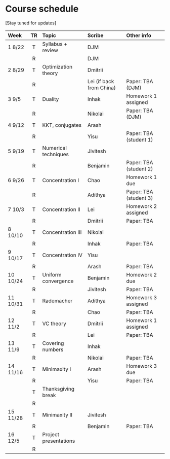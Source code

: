 # Course schedule

[Stay tuned for updates]

 Week | TR | Topic | Scribe | Other info 
:---|:---:|:---|:---|:---
1 8/22  | T | Syllabus + review    | DJM |
        | R |                      | DJM |
2 8/29  | T | Optimization theory  | Dmitrii |
        | R |                      | Lei (if back from China) | Paper: TBA (DJM) |
3 9/5   | T | Duality              | Inhak | Homework 1 assigned |
        | R |                      | Nikolai | Paper: TBA (DJM) |
4 9/12  | T | KKT, conjugates      | Arash | 
        | R |                      | Yisu | Paper: TBA (student 1)|
5 9/19  | T | Numerical techniques | Jivitesh | 
        | R |                      | Benjamin | Paper: TBA (student 2)|
6 9/26  | T | Concentration I      | Chao | Homework 1 due
        | R |                      | Adithya | Paper: TBA (student 3)|
7 10/3  | T | Concentration II     | Lei | Homework 2 assigned |
        | R |                      | Dmitrii | Paper: TBA  |
8 10/10 | T | Concentration III    | Nikolai | 
        | R |                      | Inhak | Paper: TBA  |
9 10/17 | T | Concentration IV     | Yisu | 
        | R |                      | Arash | Paper: TBA |
10 10/24| T | Uniform convergence  | Benjamin | Homework 2 due
        | R |                      | Jivitesh | Paper: TBA |
11 10/31| T | Rademacher           | Adithya | Homework 3 assigned
        | R |                      | Chao | Paper: TBA |
12 11/2 | T | VC theory            | Dmitrii | Homework 1 assigned |
        | R |                      | Lei | Paper: TBA  |
13 11/9 | T | Covering numbers     | Inhak | 
        | R |                      | Nikolai | Paper: TBA |
14 11/16| T | Minimaxity I         | Arash | Homework 3 due |
        | R |                      | Yisu | Paper: TBA |
        | T | Thanksgiving break   |
        | R |
15 11/28| T | Minimaxity II        | Jivitesh | 
        | R |                      | Benjamin | Paper: TBA |
16 12/5 | T | Project presentations
        | R |                      
   
